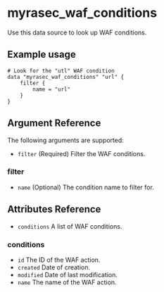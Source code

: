 # myrasec_waf_conditions

Use this data source to look up WAF conditions.

## Example usage

```hcl
# Look for the "utl" WAF condition
data "myrasec_waf_conditions" "url" {
    filter {
        name = "url"
    }
}
```

## Argument Reference

The following arguments are supported:

* `filter` (Required) Filter the WAF conditions.

### filter
* `name` (Optional) The condition name to filter for.

## Attributes Reference
* `conditions` A list of WAF conditions.

### conditions
* `id` The ID of the WAF action.
* `created` Date of creation.
* `modified` Date of last modification.
* `name` The name of the WAF action.